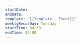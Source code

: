 ```yaml
---
startDate: 
endDate: 
template: "[[Template - Event]]"
weeklyRecurDay: Tuesday
startTime: 04:30
endTime: 07:00
---
```

